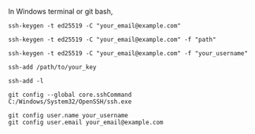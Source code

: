

In Windows terminal or git bash,

```
ssh-keygen -t ed25519 -C "your_email@example.com"
```

```
ssh-keygen -t ed25519 -C "your_email@example.com" -f "path"
```

```
ssh-keygen -t ed25519 -C "your_email@example.com" -f "your_username"
```

```
ssh-add /path/to/your_key
```

```
ssh-add -l
```

```
git config --global core.sshCommand C:/Windows/System32/OpenSSH/ssh.exe
```

```
git config user.name your_username
git config user.email your_email@example.com
```